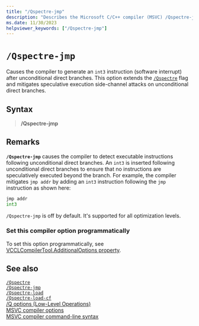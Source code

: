 ```yaml
---
title: "/Qspectre-jmp"
description: "Describes the Microsoft C/C++ compiler (MSVC) /Qspectre-jmp option."
ms.date: 11/30/2023
helpviewer_keywords: ["/Qspectre-jmp"]
---
```

# `/Qspectre-jmp`

Causes the compiler to generate an `int3` instruction (software interrupt) after unconditional direct branches. This option extends the [`/Qspectre`](qspectre.md) flag and mitigates speculative execution side-channel attacks on unconditional direct branches.

## Syntax

> **/Qspectre-jmp**

## Remarks

**`/Qspectre-jmp`** causes the compiler to detect executable instructions following unconditional direct branches. An `int3` is inserted following unconditional direct branches to ensure that no instructions are speculatively executed beyond the branch. For example, the compiler mitigates `jmp addr` by adding an `int3` instruction following the `jmp` instruction as shown here:

```asm
jmp addr
int3
```

`/Qspectre-jmp` is off by default. It's supported for all optimization levels.

### Set this compiler option programmatically

To set this option programmatically, see [VCCLCompilerTool.AdditionalOptions property](/dotnet/api/microsoft.visualstudio.vcprojectengine.vcclcompilertool.additionaloptions).

## See also

[`/Qspectre`](qspectre.md)\
[`/Qspectre-jmp`](qspectre-jmp.md)\
[`/Qspectre-load`](qspectre-load.md)\
[`/Qspectre-load-cf`](qspectre-load-cf.md)\
[/Q options (Low-Level Operations)](q-options-low-level-operations.md)\
[MSVC compiler options](compiler-options.md)\
[MSVC compiler command-line syntax](compiler-command-line-syntax.md)
